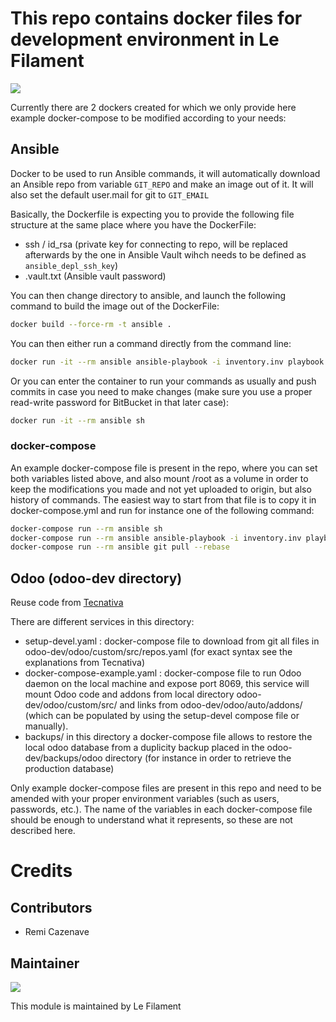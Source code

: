 # This repo contains docker files for development environment in Le Filament

[![](https://img.shields.io/badge/licence-AGPL--3-blue.svg)](http://www.gnu.org/licenses/agpl "License: AGPL-3")

Currently there are 2 dockers created for which we only provide here example docker-compose to be modified according to your needs: 

## Ansible
Docker to be used to run Ansible commands, it will automatically download an Ansible repo from variable ` GIT_REPO ` and make an image out of it.
It will also set the default user.mail for git to ` GIT_EMAIL `

Basically, the Dockerfile is expecting you to provide the following file structure at the same place where you have the DockerFile:
- ssh / id_rsa (private key for connecting to repo, will be replaced afterwards by the one in Ansible Vault wihch needs to be defined as ` ansible_depl_ssh_key `)
- .vault.txt (Ansible vault password)


You can then change directory to ansible, and launch the following command to build the image out of the DockerFile:
```bash 
docker build --force-rm -t ansible .
```

You can then either run a command directly from the command line:
```bash
docker run -it --rm ansible ansible-playbook -i inventory.inv playbook.yml -l Server2 -t init -CD
```

Or you can enter the container to run your commands as usually and push commits in case you need to make changes (make sure you use a proper read-write password for BitBucket in that later case):
```bash
docker run -it --rm ansible sh
```

### docker-compose
An example docker-compose file is present in the repo, where you can set both variables listed above, and also mount /root as a volume in order to keep the modifications you made and not yet uploaded to origin, but also history of commands.
The easiest way to start from that file is to copy it in docker-compose.yml and run for instance one of the following command:
```bash
docker-compose run --rm ansible sh
docker-compose run --rm ansible ansible-playbook -i inventory.inv playbook.yml -l Server2 -t init -CD
docker-compose run --rm ansible git pull --rebase
```

## Odoo (odoo-dev directory)
Reuse code from [Tecnativa](https://github.com/Tecnativa/docker-odoo-base#scaffolding)

There are different services in this directory:

- setup-devel.yaml : docker-compose file to download from git all files in odoo-dev/odoo/custom/src/repos.yaml (for exact syntax see the explanations from Tecnativa)
- docker-compose-example.yaml : docker-compose file to run Odoo daemon on the local machine and expose port 8069, this service will mount Odoo code and addons from local directory odoo-dev/odoo/custom/src/ and links from odoo-dev/odoo/auto/addons/ (which can be populated by using the setup-devel compose file or manually).
- backups/ in this directory a docker-compose file allows to restore the local odoo database from a duplicity backup placed in the odoo-dev/backups/odoo directory (for instance in order to retrieve the production database)

Only example docker-compose files are present in this repo and need to be amended with your proper environment variables (such as users, passwords, etc.). The name of the variables in each docker-compose file should be enough to understand what it represents, so these are not described here.

# Credits

## Contributors

* Remi Cazenave <remi-filament>


## Maintainer

[![](https://le-filament.com/img/logo-lefilament.png)](https://le-filament.com "Le Filament")

This module is maintained by Le Filament
